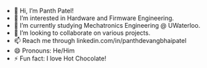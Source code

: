 - 👋 Hi, I’m Panth Patel!
- 👀 I’m interested in Hardware and Firmware Engineering.
- 🌱 I’m currently studying Mechatronics Engineering @ UWaterloo.
- 💞️ I’m looking to collaborate on various projects.
- 📫 Reach me through linkedin.com/in/panthdevangbhaipatel
- 😄 Pronouns: He/Him
- ⚡ Fun fact: I love Hot Chocolate!

<!---
panthpatel2016/panthpatel2016 is a ✨ special ✨ repository because its `README.md` (this file) appears on your GitHub profile.
You can click the Preview link to take a look at your changes.
--->

